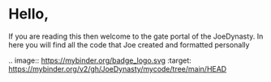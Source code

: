 # Hello, 
If you are reading this then welcome to the gate portal of the JoeDynasty. In here you will find all the code that Joe created and formatted personally 

.. image:: https://mybinder.org/badge_logo.svg
 :target: https://mybinder.org/v2/gh/JoeDynasty/mycode/tree/main/HEAD
